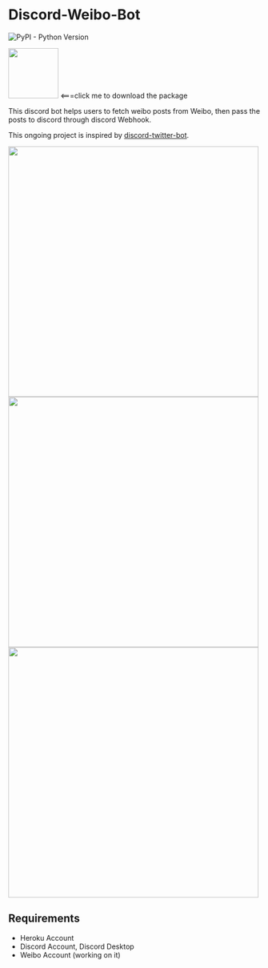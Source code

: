 # Discord-Weibo-Bot

![PyPI - Python Version](https://img.shields.io/badge/python-3.7.0-blue.svg)

<a href="https://github.com/theandychung/discord-weibo-bot/archive/master.zip"><img src="https://i.imgur.com/5TNxWmB.png" width="100"></a>  <===click me to download the package

This discord bot helps users to fetch weibo posts from Weibo, then pass the posts to discord through discord Webhook.

This ongoing project is inspired by [discord-twitter-bot](https://github.com/NNTin/discord-twitter-bot).

<img src="https://i.imgur.com/KtaSjy2.png" width="500" >

<img src="https://i.imgur.com/QgnEfM0.png" width="500" >

<img src="https://i.imgur.com/Jx6m1IG.png" width="500" >

## Requirements
- Heroku Account
- Discord Account, Discord Desktop
- Weibo Account (working on it)
